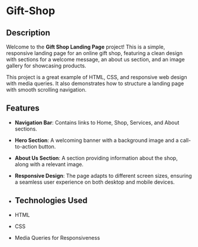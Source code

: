 # Gift-Shop

## Description
Welcome to the **Gift Shop Landing Page** project! This is a simple, responsive landing page for an online gift shop, featuring a clean design with sections for a welcome message, an about us section, and an image gallery for showcasing products.

This project is a great example of HTML, CSS, and responsive web design with media queries. It also demonstrates how to structure a landing page with smooth scrolling navigation.

## Features
- **Navigation Bar**: Contains links to Home, Shop, Services, and About sections.
- **Hero Section**: A welcoming banner with a background image and a call-to-action button.
- **About Us Section**: A section providing information about the shop, along with a relevant image.
- **Responsive Design**: The page adapts to different screen sizes, ensuring a seamless user experience on both desktop and mobile devices.

- ## Technologies Used
- HTML
- CSS
- Media Queries for Responsiveness
